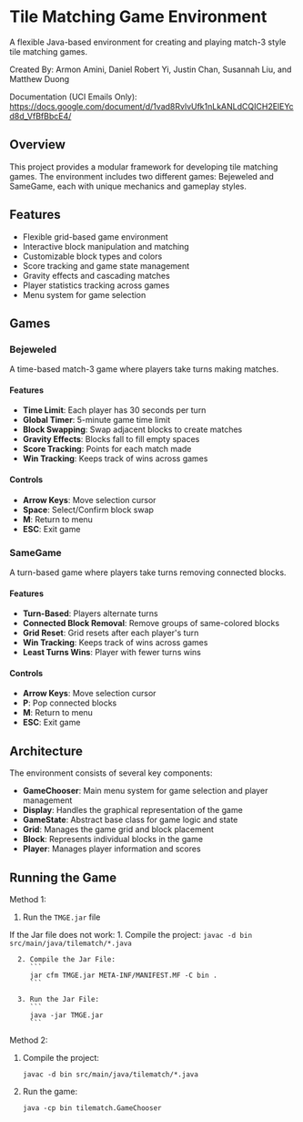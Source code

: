 # Tile Matching Game Environment

A flexible Java-based environment for creating and playing match-3 style tile matching games.

Created By: Armon Amini, Daniel Robert Yi, Justin Chan, Susannah Liu, and Matthew Duong

Documentation (UCI Emails Only): https://docs.google.com/document/d/1vad8RvlvUfk1nLkANLdCQICH2ElEYcd8d_VfBfBbcE4/
  
## Overview

This project provides a modular framework for developing tile matching games. The environment includes two different games: Bejeweled and SameGame, each with unique mechanics and gameplay styles.

## Features

- Flexible grid-based game environment
- Interactive block manipulation and matching
- Customizable block types and colors
- Score tracking and game state management
- Gravity effects and cascading matches
- Player statistics tracking across games
- Menu system for game selection

## Games

### Bejeweled

A time-based match-3 game where players take turns making matches.

#### Features

- **Time Limit**: Each player has 30 seconds per turn
- **Global Timer**: 5-minute game time limit
- **Block Swapping**: Swap adjacent blocks to create matches
- **Gravity Effects**: Blocks fall to fill empty spaces
- **Score Tracking**: Points for each match made
- **Win Tracking**: Keeps track of wins across games

#### Controls

- **Arrow Keys**: Move selection cursor
- **Space**: Select/Confirm block swap
- **M**: Return to menu
- **ESC**: Exit game

### SameGame

A turn-based game where players take turns removing connected blocks.

#### Features

- **Turn-Based**: Players alternate turns
- **Connected Block Removal**: Remove groups of same-colored blocks
- **Grid Reset**: Grid resets after each player's turn
- **Win Tracking**: Keeps track of wins across games
- **Least Turns Wins**: Player with fewer turns wins

#### Controls

- **Arrow Keys**: Move selection cursor
- **P**: Pop connected blocks
- **M**: Return to menu
- **ESC**: Exit game

## Architecture

The environment consists of several key components:

- **GameChooser**: Main menu system for game selection and player management
- **Display**: Handles the graphical representation of the game
- **GameState**: Abstract base class for game logic and state
- **Grid**: Manages the game grid and block placement
- **Block**: Represents individual blocks in the game
- **Player**: Manages player information and scores

## Running the Game

Method 1:
   1. Run the ```TMGE.jar``` file

   If the Jar file does not work:
      1. Compile the project:
         ```
         javac -d bin src/main/java/tilematch/*.java
         ```
      
      2. Compile the Jar File:
         ```
         jar cfm TMGE.jar META-INF/MANIFEST.MF -C bin .
         ```
      
      3. Run the Jar File:
         ```
         java -jar TMGE.jar
         ```


Method 2:
   1. Compile the project:

      ```
      javac -d bin src/main/java/tilematch/*.java
      ```

   2. Run the game:
      ```
      java -cp bin tilematch.GameChooser
      ```

